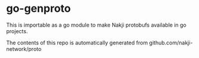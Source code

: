 # go-genproto

This is importable as a go module to make Nakji protobufs available in go projects.

The contents of this repo is automatically generated from github.com/nakji-network/proto
